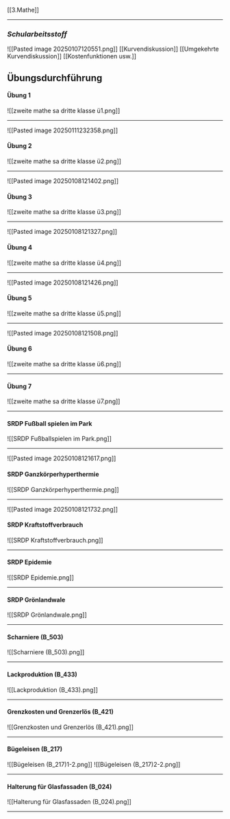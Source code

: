 [[3.Mathe]]
____
### *Schularbeitsstoff*
![[Pasted image 20250107120551.png]]
[[Kurvendiskussion]] [[Umgekehrte Kurvendiskussion]] [[Kostenfunktionen usw.]]

## Übungsdurchführung

#### Übung 1
![[zweite mathe sa dritte klasse ü1.png]]
____
![[Pasted image 20250111232358.png]]
#### Übung 2
![[zweite mathe sa dritte klasse ü2.png]]
____
![[Pasted image 20250108121402.png]]
#### Übung 3
![[zweite mathe sa dritte klasse ü3.png]]
____
![[Pasted image 20250108121327.png]]
#### Übung 4
![[zweite mathe sa dritte klasse ü4.png]]
____
![[Pasted image 20250108121426.png]]
#### Übung 5
![[zweite mathe sa dritte klasse ü5.png]]
____
![[Pasted image 20250108121508.png]]
#### Übung 6
![[zweite mathe sa dritte klasse ü6.png]]
____

#### Übung 7
![[zweite mathe sa dritte klasse ü7.png]]
____

#### SRDP Fußball spielen im Park
![[SRDP Fußballspielen im Park.png]]
____
![[Pasted image 20250108121617.png]]
#### SRDP Ganzkörperhyperthermie
![[SRDP Ganzkörperhyperthermie.png]]
____
![[Pasted image 20250108121732.png]]
#### SRDP Kraftstoffverbrauch
![[SRDP Kraftstoffverbrauch.png]]
____

#### SRDP Epidemie
![[SRDP Epidemie.png]]
____

#### SRDP Grönlandwale
![[SRDP Grönlandwale.png]]
____

#### Scharniere (B_503)
![[Scharniere (B_503).png]]
____

#### Lackproduktion (B_433)
![[Lackproduktion (B_433).png]]
____

#### Grenzkosten und Grenzerlös (B_421)
![[Grenzkosten und Grenzerlös (B_421).png]]
____

#### Bügeleisen (B_217)
![[Bügeleisen (B_217)1-2.png]]
![[Bügeleisen (B_217)2-2.png]]
____

#### Halterung für Glasfassaden (B_024)
![[Halterung für Glasfassaden (B_024).png]]
____
